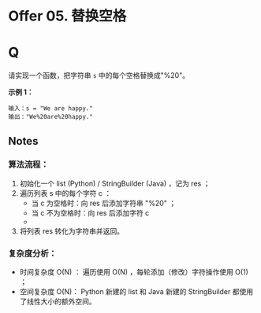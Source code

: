 # Offer 05. 替换空格

# Q

请实现一个函数，把字符串 `s` 中的每个空格替换成"%20"。

**示例 1：**

```
输入：s = "We are happy."
输出："We%20are%20happy."
```

## Notes

### 算法流程：

1. 初始化一个 list (Python) / StringBuilder (Java) ，记为 res ；
2. 遍历列表 s 中的每个字符 c ：
   - 当 c 为空格时：向 res 后添加字符串 "%20" ；
   - 当 c 不为空格时：向 res 后添加字符 c 
   - 
3. 将列表 res 转化为字符串并返回。
### 复杂度分析：
- 时间复杂度 O(N) ： 遍历使用 O(N) ，每轮添加（修改）字符操作使用 O(1) ；
- 空间复杂度 O(N)： Python 新建的 list 和 Java 新建的 StringBuilder 都使用了线性大小的额外空间。

